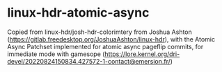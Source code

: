 # linux-hdr-atomic-async
Copied from linux-hdr/josh-hdr-colorimtery from Joshua Ashton (https://gitlab.freedesktop.org/JoshuaAshton/linux-hdr), with the Atomic Async Patchset implemented for atomic async pageflip commits, for immediate mode with gamesope (https://lore.kernel.org/dri-devel/20220824150834.427572-1-contact@emersion.fr/)   
